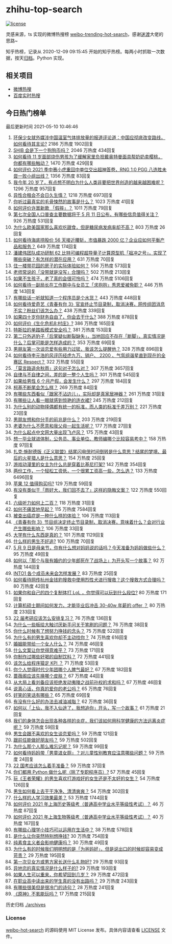 # zhihu-top-search

[![license](https://img.shields.io/github/license/Arrackisarookie/zhihu-top-search)](https://github.com/Arrackisarookie/zhihu-top-search/blob/master/LICENSE)

灵感来源，ts 实现的微博热搜榜 [weibo-trending-hot-search](https://github.com/justjavac/weibo-trending-hot-search)，感谢[迷渡](https://github.com/justjavac)大佬的思路~

知乎热榜，记录从 2020-12-09 09:15:45 开始的知乎热榜。每两小时抓取一次数据，按天[归档](./archives)。Python 实现。

## 相关项目
+ [微博热搜](https://github.com/Arrackisarookie/weibo-hot-search)
+ [百度实时热搜](https://github.com/Arrackisarookie/baidu-hot-search)

## 今日热门榜单

<!-- Rank Begin -->

最后更新时间 2021-05-10 10:46:46

1. [环保少女就外媒涉中国温室气体排放量的报道评论道：中国应彻底改变路线，如何看待其言论?](https://www.zhihu.com/question/458454363) 2186 万热度 1902回复
1. [SHIB 会是下一个狗狗币吗？](https://www.zhihu.com/question/455602405) 2046 万热度 434回复
1. [如何看待 11 岁面部烧伤男孩为了缓解家里负担戴奥特曼面具帮奶奶卖樱桃，你都有哪些触动？](https://www.zhihu.com/question/458441722) 1470 万热度 429回复
1. [如何评价 2021 季中赛小虎重回中单位交出超神答卷，RNG 1:0 PGG 八连胜未尝一败小组出线？](https://www.zhihu.com/question/458616540) 1356 万热度 83回复
1. [我今年 20 岁了，有点想不明白为什么人类非要把世界创造的越来越困难呢？](https://www.zhihu.com/question/452475296) 1296 万热度 957回复
1. [异性合租会不会日久生情？](https://www.zhihu.com/question/295424569) 1218 万热度 6973回复
1. [你听过最真实的毛骨悚然的故事是什么？](https://www.zhihu.com/question/458168131) 1023 万热度 41回复
1. [如何评价许嵩新歌 「假摔」？](https://www.zhihu.com/question/458607627) 1011 万热度 79回复
1. [第七次全国人口普查主要数据将于 5 月 11 日公布，有哪些信息值得关注？](https://www.zhihu.com/question/458484293) 926 万热度 531回复
1. [为什么欧美国家那么喜欢吃甜食，但是糖尿病发病率却不高？](https://www.zhihu.com/question/418929439) 803 万热度 26回复
1. [如何看待海底捞股价 56 天接近腰斩，市值暴跌 2000 亿？企业应如何平衡产品和服务？](https://www.zhihu.com/question/458401875) 649 万热度 174回复
1. [潘建伟团队成功研制 62 比特可编程超导量子计算原型机「祖冲之号」，实现了哪些突破？有怎样的潜在应用？](https://www.zhihu.com/question/458402313) 631 万热度 70回复
1. [住一楼带花园的房子的实际体验如何？](https://www.zhihu.com/question/24249319) 556 万热度 573回复
1. [老师常说的「没带就是没写」合理吗？](https://www.zhihu.com/question/457033055) 502 万热度 213回复
1. [如果不生孩子，老了真的会很可怜吗？](https://www.zhihu.com/question/444313202) 474 万热度 5106回复
1. [如何看待一副局长在工作群中与女员工「求抱抱」秀恩爱被免职？](https://www.zhihu.com/question/458503250) 446 万热度 143回复
1. [有哪些话一听就知道一个程序员是个水货？](https://www.zhihu.com/question/439598096) 443 万热度 448回复
1. [如何看待爱奇艺《青春有你 3》官宣终止节目录制，取消决赛，网传组团消息不实？粉丝们该怎么办？](https://www.zhihu.com/question/458528380) 438 万热度 339回复
1. [如果四十岁你财务自由了，你会去干什么?](https://www.zhihu.com/question/323042685) 388 万热度 878回复
1. [如何评价《生化危机8:村庄》?](https://www.zhihu.com/question/401056274) 386 万热度 165回复
1. [特斯拉的单踏板模式安全吗？](https://www.zhihu.com/question/457106227) 381 万热度 153回复
1. [第二只外逃豹子「后掌疑似断裂缺失」，当地回应不存在「断脚」，真实情况是什么？后掌可能是怎样造成的？](https://www.zhihu.com/question/458556062) 353 万热度 69回复
1. [男朋友第一次谈恋爱有些用力过猛，我该怎么提醒他？](https://www.zhihu.com/question/419802297) 328 万热度 896回复
1. [如何看待李元浩的风评历经虎九万、销户、 2200 、气氛组谐星直到现在的全赛区 Respect？](https://www.zhihu.com/question/458398300) 322 万热度 55回复
1. [「莫言路遥余秋雨」这句对子怎么对？](https://www.zhihu.com/question/359189927) 307 万热度 3657回复
1. [自律与不自律之间，差的是一整个人生吗？](https://www.zhihu.com/question/441394802) 301 万热度 545回复
1. [如果给男性 6 个月产假，会发生什么？](https://www.zhihu.com/question/458379267) 297 万热度 184回复
1. [柯基不断尾会怎么样？](https://www.zhihu.com/question/366868572) 269 万热度 84回复
1. [有哪些东西看似「跟家不沾边儿」，实际却是真家居神器？](https://www.zhihu.com/question/454606011) 261 万热度 31回复
1. [有哪些让人看一眼就感到惊艳的连衣裙?](https://www.zhihu.com/question/383661922) 245 万热度 212回复
1. [为什么别的动物择偶都有统一的标准，而人类的标准千差万别？](https://www.zhihu.com/question/457515166) 221 万热度 23回复
1. [男朋友想和你分手的前兆是什么？](https://www.zhihu.com/question/23312889) 203 万热度 219回复
1. [老婆为什么不愿意和我父母一起生活呢？](https://www.zhihu.com/question/458049398) 177 万热度 27回复
1. [为什么起点中文网大量出现飞卢风？](https://www.zhihu.com/question/454447604) 175 万热度 43回复
1. [想一毕业就进体制，公务员、事业单位、教师编哪个比较容易考中？](https://www.zhihu.com/question/456370248) 158 万热度 97回复
1. [扎克·施耐德版《正义联盟》结尾闪电侠时间倒转是什么意思？结尾的梦境、最后的火星猎人是什么意思？](https://www.zhihu.com/question/450098286) 154 万热度 25回复
1. [游戏动漫里的女主为什么总是穿着比基尼打架?](https://www.zhihu.com/question/453352120) 142 万热度 354回复
1. [两份工作，一个轻松工资低，一个很累工资高一些，怎么选？](https://www.zhihu.com/question/63557154) 133 万热度 6496回复
1. [苹果 12 值得购买吗?](https://www.zhihu.com/question/369674875) 129 万热度 59回复
1. [有没有类似于「雨好大，我们回不去了」这样的隐晦文案？](https://www.zhihu.com/question/445913131) 122 万热度 550回复
1. [六级听力如何上二百？](https://www.zhihu.com/question/361688103) 118 万热度 31回复
1. [如何不痛苦地早起？](https://www.zhihu.com/question/22120300) 115 万热度 7584回复
1. [被查出癌症是一种什么样的体验？](https://www.zhihu.com/question/316703481) 106 万热度 113回复
1. [《青春有你 3》节目组决定终止节目录制，取消决赛，意味着什么？会对行业产生哪些影响？](https://www.zhihu.com/question/458522895) 106 万热度 33回复
1. [大学有什么东西是真的？](https://www.zhihu.com/question/430807321) 101 万热度 1129回复
1. [什么样的男生不好追?](https://www.zhihu.com/question/295115524) 100 万热度 70回复
1. [5 月 9 日是母亲节，你有什么想对妈妈说的话吗？今天准备为妈妈做些什么？](https://www.zhihu.com/question/458478831) 95 万热度 49回复
1. [如何以「那个与我有婚约的少年郎死在了战场上」为开头写一个故事？](https://www.zhihu.com/question/453140540) 92 万热度 144回复
1. [INTO1 各个成员未来会怎样发展？](https://www.zhihu.com/question/456784751) 83 万热度 25回复
1. [如何看待网传杭州金钱豹搜救中使用烈性犬进行搜救？这个搜救方式合理吗？](https://www.zhihu.com/question/458486742) 80 万热度 42回复
1. [如果你和自己的四个复制体打 LoL ，你觉得可以玩到什么段位?](https://www.zhihu.com/question/457009957) 80 万热度 171回复
1. [计算机硕士期间如何发力，才能毕业后冲击 30-40w 年薪的 offer ？](https://www.zhihu.com/question/21685930) 80 万热度 233回复
1. [22 届考研应该怎么安排复习？](https://www.zhihu.com/question/413326195) 76 万热度 136回复
1. [为什么一些板绘大触讨厌新手问关于笔刷的问题？](https://www.zhihu.com/question/29415580) 76 万热度 38回复
1. [你什么时候有了想努力挣钱的念头？](https://www.zhihu.com/question/453078678) 75 万热度 522回复
1. [为什么有的男生喜欢你却不主动找你？](https://www.zhihu.com/question/328791863) 74 万热度 616回复
1. [婚姻能带给一个女人什么？](https://www.zhihu.com/question/457869930) 74 万热度 46回复
1. [什么文案让你觉得意难平？](https://www.zhihu.com/question/453247567) 73 万热度 171回复
1. [你制作过哪些好喝的自制饮料？](https://www.zhihu.com/question/23019168) 72 万热度 441回复
1. [该怎么给程序猿定 KPI ？](https://www.zhihu.com/question/455324002) 71 万热度 53回复
1. [你个人觉得时代少年团哪个人脾气最好？](https://www.zhihu.com/question/452322693) 67 万热度 182回复
1. [蔷薇阁应该先换哪个皮肤？](https://www.zhihu.com/question/457705284) 67 万热度 44回复
1. [从大局上看刘备应该拒绝发动夷陵之战前孙权的求和吗？](https://www.zhihu.com/question/456445324) 67 万热度 46回复
1. [说真心话，你真的爱你的老公吗？](https://www.zhihu.com/question/448481291) 65 万热度 76回复
1. [好笑的笑话有哪些？](https://www.zhihu.com/question/439279463) 65 万热度 69回复
1. [有没有什么好的办法去减油减脂？](https://www.zhihu.com/question/455888186) 62 万热度 36回复
1. [如何以「上仙，我不入仙途了，我想追你」开头，写一个故事？](https://www.zhihu.com/question/458082813) 61 万热度 21回复
1. [我们的身体怎会出现各种各样的炎症，我们该如何用科学健康的方法远离炎症呢？](https://www.zhihu.com/question/457066503) 59 万热度 59回复
1. [男生会跟不喜欢的女生谈恋爱吗？](https://www.zhihu.com/question/451063860) 59 万热度 121回复
1. [跟前任能做好朋友吗？](https://www.zhihu.com/question/454060575) 59 万热度 502回复
1. [为什么那个人那么难忘记呢？](https://www.zhihu.com/question/457966763) 59 万热度 99回复
1. [如何看待妈妈带「男童进女厕」？对儿童性别教育应注意哪些问题？](https://www.zhihu.com/question/458384181) 59 万热度 24回复
1. [22 国考应该怎么着手准备？](https://www.zhihu.com/question/430399897) 59 万热度 37回复
1. [你们都用 Python 做什么呢（除了专职程序员）?](https://www.zhihu.com/question/439442263) 57 万热度 45回复
1. [玩《王者荣耀》的男生喜欢打游戏好的女生还是不太好的女生？](https://www.zhihu.com/question/457990985) 54 万热度 126回复
1. [男生如何看上去干干净净、清清爽爽？](https://www.zhihu.com/question/60449658) 54 万热度 302回复
1. [什么样的人学习效果最差？](https://www.zhihu.com/question/305792030) 53 万热度 1744回复
1. [如何评价 2021 年上海历史等级考（普通高中学业水平等级性考试）？](https://www.zhihu.com/question/457916978) 46 万热度 87回复
1. [如何评价 2021 年上海生物等级考（普通高中学业水平等级性考试）？](https://www.zhihu.com/question/455464126) 40 万热度 167回复
1. [有哪些心理学小技巧可以运用在生活中？](https://www.zhihu.com/question/24245141) 38 万热度 578回复
1. [是什么让你突然特别想挣钱?](https://www.zhihu.com/question/452130448) 30 万热度 754回复
1. [纯素食主义者会影响健康吗？](https://www.zhihu.com/question/453599389) 30 万热度 49回复
1. [为什么有的时候我们明明想的是「为爸妈好」，但是说出口的时候却容易变成苛责？](https://www.zhihu.com/question/458370640) 29 万热度 195回复
1. [第一次见女方或男方家长送什么礼物好?](https://www.zhihu.com/question/23088823) 29 万热度 93回复
1. [异地恋的真实情况是什么样子的?](https://www.zhihu.com/question/450814904) 29 万热度 193回复
1. [如果人生可以重来，你希望回到几岁？](https://www.zhihu.com/question/457500157) 29 万热度 472回复
1. [在职业高中读出来的学生真的没有出路吗？](https://www.zhihu.com/question/457690176) 29 万热度 243回复
1. [有哪些很美但是很冷门的诗句？](https://www.zhihu.com/question/375569001) 28 万热度 241回复
1. [《原神》不氪能玩吗？](https://www.zhihu.com/question/423647947) 17 万热度 215回复
<!-- Rank End -->

历史归档 [./archives](./archives)

### License

[weibo-hot-search](https://github.com/Arrackisarookie/zhihu-top-search) 的源码使用 MIT License 发布。具体内容请查看 [LICENSE](./LICENSE) 文件。
